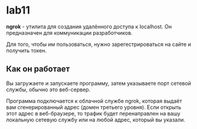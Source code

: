 # lab11
**ngrok** - утилита для создания удалённого доступа к localhost. Он предназначен для коммуникации разработчиков.

Для того, чтобы им пользоваться, нужно зарегестрироваться на сайте и получить токен.

## Как он работает ##

Вы загружаете и запускаете программу, затем указываете порт сетевой службы, обычно это веб-сервер.

Программа подключается к облачной службе ngrok, которая выдаёт вам сгенерированный адрес (домен третьего уровня). Если открыть этот адрес в веб-браузере, то трафик будет перенаправлен на вашу локальную сетевую службу или на любой адрес, который вы указали.
